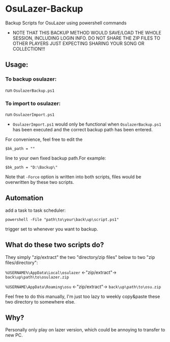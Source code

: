 # OsuLazer-Backup
Backup Scripts for OsuLazer using powershell commands

* NOTE THAT THIS BACKUP METHOD WOULD SAVE/LOAD THE WHOLE SESSION, INCLUDING LOGIN INFO. DO NOT SHARE THE ZIP FILES TO OTHER PLAYERS JUST EXPECTING SHARING YOUR SONG OR COLLECTION!!!

## Usage:

### To backup osulazer:

run `OsulazerBackup.ps1`

### To import to osulazer:

run `OsulazerImport.ps1`

* `OsulazerImport.ps1` would only be functional when `OsulazerBackup.ps1` has been executed and the correct backup path has been entered.


For convenience, feel free to edit the

`$bk_path = ""`

line to your own fixed backup path.For example:

`$bk_path = "D:\Backup\"`

Note that `-Force` option is written into both scripts, files would be overwritten by these two scripts.


## Automation

add a task to task scheduler:

`powershell -File "path\to\your\back\up\script.ps1"`

trigger set to whenever you want to backup.


## What do these two scripts do?

They simply "zip/extract" the two "directory/zip files" below to two "zip files/directory":

`%USERNAME%\AppData\Local\osulazer` ←"zip/extract"→ `back\up\path\to\osulazer.zip`

`%USERNAME\AppData\Roaming\osu` ←"zip/extract"→ `back\up\path\to\osu.zip`

Feel free to do this manually, I'm just too lazy to weekly copy&paste these two directory to somewhere else.


## Why?

Personally only play on lazer version, which could be annoying to transfer to new PC.
